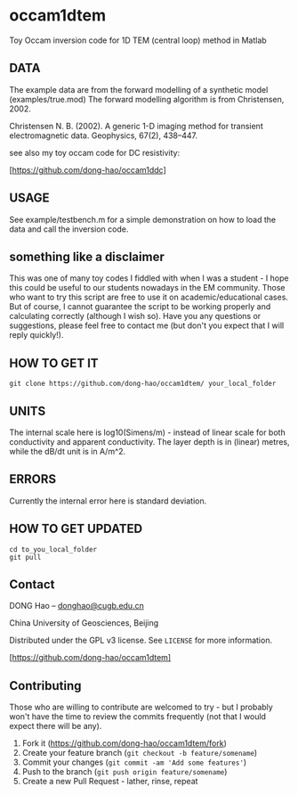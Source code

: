 # occam1dtem
Toy Occam inversion code for 1D TEM (central loop) method in Matlab
## DATA
The example data are from the forward modelling of a synthetic model (examples/true.mod)
The forward modelling algorithm is from Christensen, 2002. 

Christensen N. B. (2002). A generic 1-D imaging method for transient electromagnetic data. Geophysics, 67(2), 438–447. 

see also my toy occam code for DC resistivity:

[https://github.com/dong-hao/occam1ddc]

## USAGE
See example/testbench.m for a simple demonstration on how to load the data and call the inversion code. 

## something like a disclaimer

This was one of many toy codes I fiddled with when I was a student - I hope this could be useful to our students nowadays in the EM community. 
Those who want to try this script are free to use it on academic/educational cases. But of course, I cannot guarantee the script to be working properly and calculating correctly (although I wish so). Have you any questions or suggestions, please feel free to contact me (but don't you expect that I will reply quickly!).  

## HOW TO GET IT
```
git clone https://github.com/dong-hao/occam1dtem/ your_local_folder
```

## UNITS
The internal scale here is log10(Simens/m) - instead of linear scale for both conductivity and apparent conductivity. The layer depth is in (linear) metres, while the dB/dt unit is in A/m^2. 

## ERRORS    
Currently the internal error here is standard deviation.

## HOW TO GET UPDATED
```
cd to_you_local_folder
git pull 
```

## Contact

DONG Hao –  donghao@cugb.edu.cn

China University of Geosciences, Beijing 

Distributed under the GPL v3 license. See ``LICENSE`` for more information.

[https://github.com/dong-hao/occam1dtem]

## Contributing

Those who are willing to contribute are welcomed to try - but I probably won't have the time to review the commits frequently (not that I would expect there will be any). 

1. Fork it (<https://github.com/dong-hao/occam1dtem/fork>)
2. Create your feature branch (`git checkout -b feature/somename`)
3. Commit your changes (`git commit -am 'Add some features'`)
4. Push to the branch (`git push origin feature/somename`)
5. Create a new Pull Request - lather, rinse, repeat 
